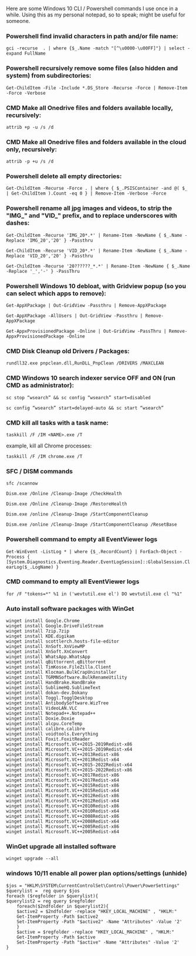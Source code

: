 Here are some Windows 10 CLI / Powershell commands I use once in a while. Using this as my personal notepad, so to speak; might be useful for someone.

### Powershell find invalid characters in path and/or file name:
`gci -recurse  . | where {$_.Name -match "[^\u0000-\u00FF]"} | select -expand FullName`

### Powershell recursively remove some files (also hidden and system) from subdirectories:
`Get-ChildItem -File -Include *.DS_Store -Recurse -Force | Remove-Item -Force -Verbose`

### CMD Make all Onedrive files and folders available locally, recursively:
`attrib +p -u /s /d`

### CMD Make all Onedrive files and folders available in the cloud only, recursively:
`attrib -p +u /s /d`

### Powershell delete all empty directories:
`Get-ChildItem -Recurse -Force . | where { $_.PSISContainer -and @( $_ | Get-ChildItem ).Count -eq 0 } | Remove-Item -Verbose -Force`

### Powershell rename all jpg images and videos, to strip the "IMG_" and "VID_" prefix, and to replace underscores with dashes:
`Get-ChildItem -Recurse 'IMG_20*.*' | Rename-Item -NewName { $_.Name -Replace 'IMG_20','20' } -Passthru`

`Get-ChildItem -Recurse 'VID_20*.*' | Rename-Item -NewName { $_.Name -Replace 'VID_20','20' } -Passthru`

`Get-ChildItem -Recurse '20??????_*.*' | Rename-Item -NewName { $_.Name -Replace '_','-' } -PassThru`

### Powershell Windows 10 debloat, with Gridview popup (so you can select which apps to remove):
`Get-AppXPackage | Out-GridView -Passthru | Remove-AppXPackage`

`Get-AppXPackage -AllUsers | Out-GridView -Passthru | Remove-AppXPackage`

`Get-AppxProvisionedPackage -Online | Out-GridView -PassThru | Remove-AppxProvisionedPackage -Online`

### CMD Disk Cleanup old Drivers / Packages:
`rundll32.exe pnpclean.dll,RunDLL_PnpClean /DRIVERS /MAXCLEAN`

### CMD Windows 10 search indexer service OFF and ON (run CMD as administrator):
`sc stop “wsearch” && sc config “wsearch” start=disabled`

`sc config “wsearch” start=delayed-auto && sc start “wsearch”`

### CMD kill all tasks with a task name:
`taskkill /F /IM <NAME>.exe /T`

example, kill all Chrome processes:

`taskkill /F /IM chrome.exe /T`

### SFC / DISM commands
`sfc /scannow`

`Dism.exe /Online /Cleanup-Image /CheckHealth`

`Dism.exe /Online /Cleanup-Image /RestoreHealth`

`Dism.exe /online /Cleanup-Image /StartComponentCleanup`

`Dism.exe /online /Cleanup-Image /StartComponentCleanup /ResetBase`

### Powershell command to empty all EventViewer logs
`Get-WinEvent -ListLog * | where {$_.RecordCount} | ForEach-Object -Process { [System.Diagnostics.Eventing.Reader.EventLogSession]::GlobalSession.ClearLog($_.LogName) }`

### CMD command to empty all EventViewer logs
`for /F "tokens=*" %1 in ('wevtutil.exe el') DO wevtutil.exe cl "%1"`

### Auto install software packages with WinGet
```
winget install Google.Chrome
winget install Google.DriveFileStream
winget install 7zip.7zip
winget install KDE.digikam
winget install scottlerch.hosts-file-editor
winget install XnSoft.XnViewMP
winget install XnSoft.XnConvert
winget install WhatsApp.WhatsApp
winget install qBittorrent.qBittorrent
winget install TimKosse.FileZilla.Client
winget install Klocman.BulkCrapUninstaller
winget install TGRMNSoftware.BulkRenameUtility
winget install HandBrake.HandBrake
winget install SublimeHQ.SublimeText
winget install dokan-dev.Dokany
winget install Toggl.TogglDesktop
winget install AntibodySoftware.WizTree
winget install VideoLAN.VLC
winget install Notepad++.Notepad++
winget install Doxie.Doxie
winget install alcpu.CoreTemp
winget install calibre.calibre
winget install voidtools.Everything
winget install Foxit.FoxitReader
winget install Microsoft.VC++2015-2019Redist-x86
winget install Microsoft.VC++2015-2019Redist-x64
winget install Microsoft.VC++2013Redist-x86
winget install Microsoft.VC++2013Redist-x64
winget install Microsoft.VC++2015-2022Redist-x64
winget install Microsoft.VC++2015-2022Redist-x86
winget install Microsoft.VC++2017Redist-x86
winget install Microsoft.VC++2017Redist-x64
winget install Microsoft.VC++2015Redist-x86
winget install Microsoft.VC++2015Redist-x64
winget install Microsoft.VC++2012Redist-x86
winget install Microsoft.VC++2012Redist-x64
winget install Microsoft.VC++2010Redist-x86
winget install Microsoft.VC++2010Redist-x64
winget install Microsoft.VC++2008Redist-x86
winget install Microsoft.VC++2008Redist-x64
winget install Microsoft.VC++2005Redist-x86
winget install Microsoft.VC++2005Redist-x64
```
### WinGet upgrade all installed software
`winget upgrade --all`

### windows 10/11 enable all power plan options/settings (unhide)
```
$jos = "HKLM\SYSTEM\CurrentControlSet\Control\Power\PowerSettings"
$querylist =  reg query $jos
foreach ($regfolder in $querylist){
$querylist2 = reg query $regfolder
    foreach($2ndfolder in $querylist2){
    $active2 = $2ndfolder -replace "HKEY_LOCAL_MACHINE" , "HKLM:"
    Get-ItemProperty -Path $active2
    Set-ItemProperty -Path "$active2" -Name "Attributes" -Value '2'
    }
    $active = $regfolder -replace "HKEY_LOCAL_MACHINE" , "HKLM:"
    Get-ItemProperty -Path $active
    Set-ItemProperty -Path "$active" -Name "Attributes" -Value '2'
}
```

